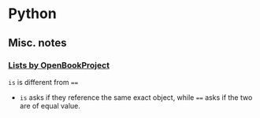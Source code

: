 # Python

## Misc. notes

### [Lists by OpenBookProject](http://www.openbookproject.net/thinkcs/python/english2e/ch09.html#objects-and-values)

`is` is different from `==`

- `is` asks if they reference the same exact object, while `==` asks if the two are of equal value.

